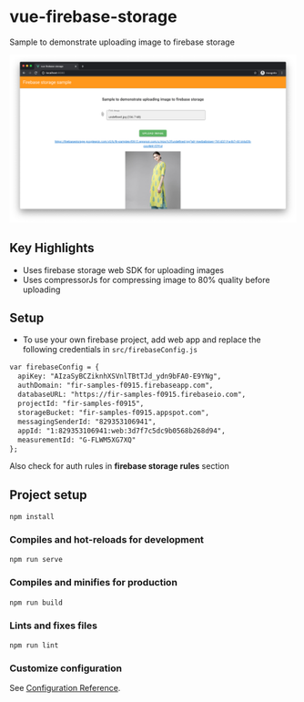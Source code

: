 # vue-firebase-storage

Sample to demonstrate uploading image to firebase storage

<img src="https://raw.githubusercontent.com/apgapg/firebase-samples/master/vue-firebase-storage/res/s2.png"  width="auto">

## Key Highlights

- Uses firebase storage web SDK for uploading images
- Uses compressorJs for compressing image to 80% quality before uploading

## Setup

- To use your own firebase project, add web app and replace the following credentials in `src/firebaseConfig.js`

```
var firebaseConfig = {
  apiKey: "AIzaSyBCZiknhXSVnlTBtTJd_ydn9bFA0-E9YNg",
  authDomain: "fir-samples-f0915.firebaseapp.com",
  databaseURL: "https://fir-samples-f0915.firebaseio.com",
  projectId: "fir-samples-f0915",
  storageBucket: "fir-samples-f0915.appspot.com",
  messagingSenderId: "829353106941",
  appId: "1:829353106941:web:3d7f7c5dc9b0568b268d94",
  measurementId: "G-FLWM5XG7XQ"
};
```

Also check for auth rules in **firebase storage rules** section

## Project setup
```
npm install
```

### Compiles and hot-reloads for development
```
npm run serve
```

### Compiles and minifies for production
```
npm run build
```

### Lints and fixes files
```
npm run lint
```

### Customize configuration
See [Configuration Reference](https://cli.vuejs.org/config/).
